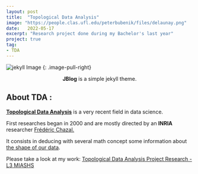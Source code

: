 ```yaml
---
layout: post
title:  "Topological Data Analysis"
image: "https://people.clas.ufl.edu/peterbubenik/files/delaunay.png"
date:   2022-05-17
excerpt: "Research project done during my Bachelor's last year"
project: true
tag:
- TDA
---
```


![jekyll Image](https://people.clas.ufl.edu/peterbubenik/files/delaunay.png)
{: .image-pull-right}

<center><b>JBlog</b> is a simple jekyll theme.</center>

## About TDA :

<u><b>Topological Data Analysis</b></u> is a very recent field in data science. 

First researches began in 2000 and are mostly directed by an <b>INRIA</b> researcher <a href="https://geometrica.saclay.inria.fr/team/Fred.Chazal/">Frédéric Chazal.</a>

It consists in deducing with several math concept some information about <u>the shape of our data</u>.

Please take a look at my work:
<a href="../assets/img/pdf/TER_François_ROUSSEL_L3_MIASHS.pdf" download>Topological Data Analysis Project Research - L3 MIASHS</a>